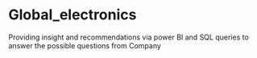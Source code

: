 # Global_electronics
Providing insight and recommendations via power BI and SQL queries to answer the possible questions from Company
